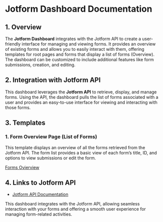 # Jotform Dashboard Documentation

## 1. Overview

The **Jotform Dashboard** integrates with the Jotform API to create a user-friendly interface for managing and viewing forms. It provides an overview of existing forms and allows you to easily interact with them, offering templates for root pages and forms that display a list of forms (Overview). The dashboard can be customized to include additional features like form submissions, creation, and editing.

## 2. Integration with Jotform API

This dashboard leverages the **Jotform API** to retrieve, display, and manage forms. Using the API, the dashboard pulls the list of forms associated with a user and provides an easy-to-use interface for viewing and interacting with those forms.

## 3. Templates

### 1. **Form Overview Page (List of Forms)**
This template displays an overview of all the forms retrieved from the Jotform API. The form list provides a basic view of each form’s title, ID, and options to view submissions or edit the form.

[Forms Ovierview](https://github.com/RafalGontarskiDev/README-s-files/blob/main/Jotform%20Forms%20Overview.png)

## 4. Links to Jotform API

- [Jotform API Documentation](https://api.jotform.com/docs/)

This dashboard integrates with the Jotform API, allowing seamless interaction with your forms and offering a smooth user experience for managing form-related activities.
